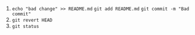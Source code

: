1. `echo "bad change" >> README.md`
   `git add README.md`
   `git commit -m "Bad commit"`
2. `git revert HEAD`
3. `git status`
